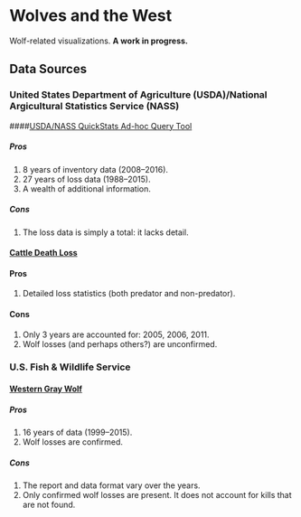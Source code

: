 # Wolves and the West
Wolf-related visualizations. **A work in progress.**

## Data Sources

### United States Department of Agriculture (USDA)/National Argicultural Statistics Service (NASS)

####[USDA/NASS QuickStats Ad-hoc Query Tool](https://quickstats.nass.usda.gov)

##### Pros

1. 8 years of inventory data (2008&ndash;2016).
1. 27 years of loss data (1988&ndash;2015).
1. A wealth of additional information.

##### Cons

1. The loss data is simply a total: it lacks detail.

#### [Cattle Death Loss](https://usda.mannlib.cornell.edu/MannUsda/viewDocumentInfo.do?documentID=1625)

#### Pros

1. Detailed loss statistics (both predator and non-predator).

#### Cons

1. Only 3 years are accounted for: 2005, 2006, 2011.
1. Wolf losses (and perhaps others?) are unconfirmed.

### U.S. Fish & Wildlife Service

#### [Western Gray Wolf](https://www.fws.gov/mountain-prairie/es/grayWolf.php)

##### Pros

1. 16 years of data (1999&ndash;2015).
1. Wolf losses are confirmed.

##### Cons

1. The report and data format vary over the years.
1. Only confirmed wolf losses are present. It does not account for kills that are not found.
